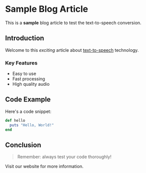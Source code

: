 # Sample Blog Article

This is a **sample** blog article to test the text-to-speech conversion.

## Introduction

Welcome to this *exciting* article about [text-to-speech](https://example.com) technology.

### Key Features

- Easy to use
- Fast processing
- High quality audio

## Code Example

Here's a code snippet:

```ruby
def hello
  puts "Hello, World!"
end
```

## Conclusion

> Remember: always test your code thoroughly!

Visit our website for more information.
